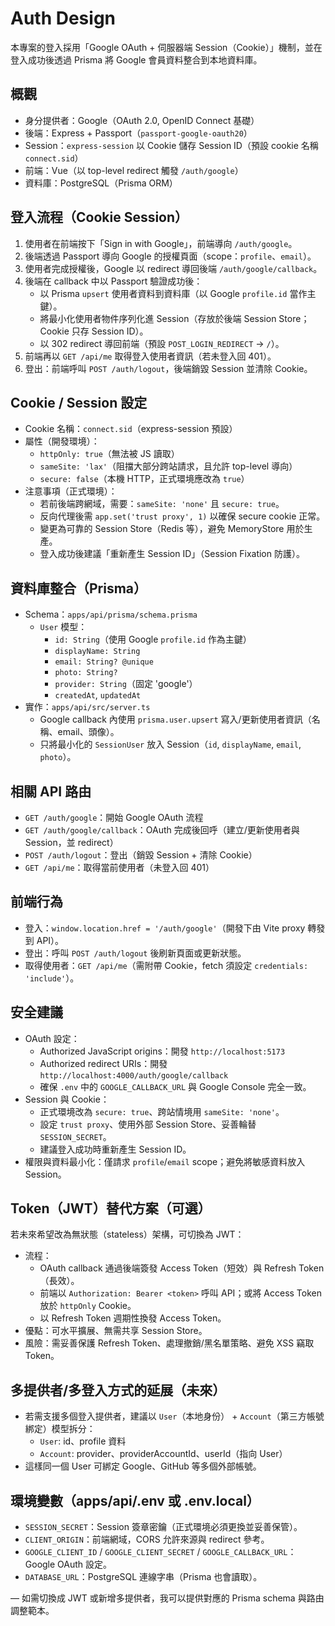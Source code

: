 # Auth Design

本專案的登入採用「Google OAuth + 伺服器端 Session（Cookie）」機制，並在登入成功後透過 Prisma 將 Google 會員資料整合到本地資料庫。

## 概觀
- 身分提供者：Google（OAuth 2.0, OpenID Connect 基礎）
- 後端：Express + Passport（`passport-google-oauth20`）
- Session：`express-session` 以 Cookie 儲存 Session ID（預設 cookie 名稱 `connect.sid`）
- 前端：Vue（以 top-level redirect 觸發 `/auth/google`）
- 資料庫：PostgreSQL（Prisma ORM）

## 登入流程（Cookie Session）
1. 使用者在前端按下「Sign in with Google」，前端導向 `/auth/google`。
2. 後端透過 Passport 導向 Google 的授權頁面（scope：`profile`、`email`）。
3. 使用者完成授權後，Google 以 redirect 導回後端 `/auth/google/callback`。
4. 後端在 callback 中以 Passport 驗證成功後：
   - 以 Prisma `upsert` 使用者資料到資料庫（以 Google `profile.id` 當作主鍵）。
   - 將最小化使用者物件序列化進 Session（存放於後端 Session Store；Cookie 只存 Session ID）。
   - 以 302 redirect 導回前端（預設 `POST_LOGIN_REDIRECT` → `/`）。
5. 前端再以 `GET /api/me` 取得登入使用者資訊（若未登入回 401）。
6. 登出：前端呼叫 `POST /auth/logout`，後端銷毀 Session 並清除 Cookie。

## Cookie / Session 設定
- Cookie 名稱：`connect.sid`（express-session 預設）
- 屬性（開發環境）：
  - `httpOnly: true`（無法被 JS 讀取）
  - `sameSite: 'lax'`（阻擋大部分跨站請求，且允許 top-level 導向）
  - `secure: false`（本機 HTTP，正式環境應改為 `true`）
- 注意事項（正式環境）：
  - 若前後端跨網域，需要：`sameSite: 'none'` 且 `secure: true`。
  - 反向代理後需 `app.set('trust proxy', 1)` 以確保 secure cookie 正常。
  - 變更為可靠的 Session Store（Redis 等），避免 MemoryStore 用於生產。
  - 登入成功後建議「重新產生 Session ID」（Session Fixation 防護）。

## 資料庫整合（Prisma）
- Schema：`apps/api/prisma/schema.prisma`
  - `User` 模型：
    - `id: String`（使用 Google `profile.id` 作為主鍵）
    - `displayName: String`
    - `email: String? @unique`
    - `photo: String?`
    - `provider: String`（固定 'google'）
    - `createdAt`, `updatedAt`
- 實作：`apps/api/src/server.ts`
  - Google callback 內使用 `prisma.user.upsert` 寫入/更新使用者資訊（名稱、email、頭像）。
  - 只將最小化的 `SessionUser` 放入 Session（`id`, `displayName`, `email`, `photo`）。

## 相關 API 路由
- `GET /auth/google`：開始 Google OAuth 流程
- `GET /auth/google/callback`：OAuth 完成後回呼（建立/更新使用者與 Session，並 redirect）
- `POST /auth/logout`：登出（銷毀 Session + 清除 Cookie）
- `GET /api/me`：取得當前使用者（未登入回 401）

## 前端行為
- 登入：`window.location.href = '/auth/google'`（開發下由 Vite proxy 轉發到 API）。
- 登出：呼叫 `POST /auth/logout` 後刷新頁面或更新狀態。
- 取得使用者：`GET /api/me`（需附帶 Cookie，fetch 須設定 `credentials: 'include'`）。

## 安全建議
- OAuth 設定：
  - Authorized JavaScript origins：開發 `http://localhost:5173`
  - Authorized redirect URIs：開發 `http://localhost:4000/auth/google/callback`
  - 確保 `.env` 中的 `GOOGLE_CALLBACK_URL` 與 Google Console 完全一致。
- Session 與 Cookie：
  - 正式環境改為 `secure: true`、跨站情境用 `sameSite: 'none'`。
  - 設定 `trust proxy`、使用外部 Session Store、妥善輪替 `SESSION_SECRET`。
  - 建議登入成功時重新產生 Session ID。
- 權限與資料最小化：僅請求 `profile`/`email` scope；避免將敏感資料放入 Session。

## Token（JWT）替代方案（可選）
若未來希望改為無狀態（stateless）架構，可切換為 JWT：
- 流程：
  - OAuth callback 通過後端簽發 Access Token（短效）與 Refresh Token（長效）。
  - 前端以 `Authorization: Bearer <token>` 呼叫 API；或將 Access Token 放於 `httpOnly` Cookie。
  - 以 Refresh Token 週期性換發 Access Token。
- 優點：可水平擴展、無需共享 Session Store。
- 風險：需妥善保護 Refresh Token、處理撤銷/黑名單策略、避免 XSS 竊取 Token。

## 多提供者/多登入方式的延展（未來）
- 若需支援多個登入提供者，建議以 `User`（本地身份） + `Account`（第三方帳號綁定）模型拆分：
  - `User`: id、profile 資料
  - `Account`: provider、providerAccountId、userId（指向 User）
- 這樣同一個 User 可綁定 Google、GitHub 等多個外部帳號。

## 環境變數（apps/api/.env 或 .env.local）
- `SESSION_SECRET`：Session 簽章密鑰（正式環境必須更換並妥善保管）。
- `CLIENT_ORIGIN`：前端網域，CORS 允許來源與 redirect 參考。
- `GOOGLE_CLIENT_ID` / `GOOGLE_CLIENT_SECRET` / `GOOGLE_CALLBACK_URL`：Google OAuth 設定。
- `DATABASE_URL`：PostgreSQL 連線字串（Prisma 也會讀取）。

—
如需切換成 JWT 或新增多提供者，我可以提供對應的 Prisma schema 與路由調整範本。
